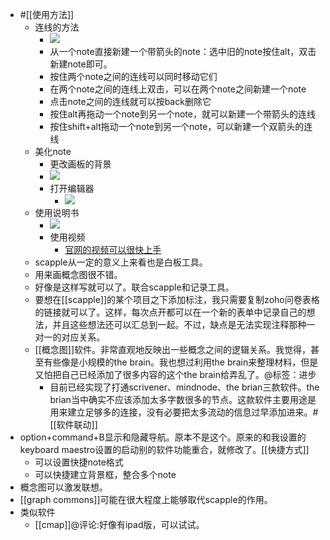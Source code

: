 - #[[使用方法]]
    - 连线的方法
        - ![](https://firebasestorage.googleapis.com/v0/b/firescript-577a2.appspot.com/o/imgs%2Fapp%2Fxinyiheng%2FOPE4bY1ddn.png?alt=media&token=41b77a57-8f43-4ff5-9031-9b11b868c962)
        - 从一个note直接新建一个带箭头的note：选中旧的note按住alt，双击新建note即可。
        - 按住两个note之间的连线可以同时移动它们
        - 在两个note之间的连线上双击，可以在两个note之间新建一个note
        - 点击note之间的连线就可以按back删除它
        - 按住alt再拖动一个note到另一个note，就可以新建一个带箭头的连线
        - 按住shift+alt拖动一个note到另一个note，可以新建一个双箭头的连线
    - 美化note
        - 更改画板的背景
        - ![](https://firebasestorage.googleapis.com/v0/b/firescript-577a2.appspot.com/o/imgs%2Fapp%2Fxinyiheng%2FdYNiOrKc6G.png?alt=media&token=811f51b8-d1a5-4507-a48f-8cd3a271d297)
        - 打开编辑器
            - ![](https://firebasestorage.googleapis.com/v0/b/firescript-577a2.appspot.com/o/imgs%2Fapp%2Fxinyiheng%2F-iFX6ugmoC.png?alt=media&token=404c5c35-7f6e-48b6-a96f-3c9741cbeb4d)
    - 使用说明书
        - ![](https://firebasestorage.googleapis.com/v0/b/firescript-577a2.appspot.com/o/imgs%2Fapp%2Fxinyiheng%2FyUxAT7Db4N.png?alt=media&token=720ef6ef-0cba-42a8-9bba-bb6a778b8ee7)
        - 使用视频
            - [官网的视频可以很快上手](https://www.literatureandlatte.com/scapple/overview)
    - scapple从一定的意义上来看也是白板工具。
    - 用来画概念图很不错。
    - 好像是这样写就可以了。联合scapple和记录工具。
    - 要想在[[scapple]]的某个项目之下添加标注，我只需要复制zoho问卷表格的链接就可以了。这样，每次点开都可以在一个新的表单中记录自己的想法，并且这些想法还可以汇总到一起。不过，缺点是无法实现注释那种一对一的对应关系。
    - [[概念图]]软件。非常直观地反映出一些概念之间的逻辑关系。我觉得，甚至有些像是小规模的the brain。我也想过利用the brain来整理材料，但是又怕把自己已经添加了很多内容的这个the brain给弄乱了。@标签：进步
        - 目前已经实现了打通scrivener、mindnode、the brian三款软件。the brian当中确实不应该添加太多字数很多的节点。这款软件主要用途是用来建立足够多的连接，没有必要把太多流动的信息过早添加进来。#[[软件联动]]
- option+command+B显示和隐藏导航。原本不是这个。原来的和我设置的keyboard maestro设置的启动别的软件功能重合，就修改了。[[快捷方式]]
    - 可以设置快捷note格式
    - 可以快捷建立背景框，整合多个note
- 概念图可以激发联想。
- [[graph commons]]可能在很大程度上能够取代scapple的作用。
- 类似软件
    - [[cmap]]@评论:好像有ipad版，可以试试。
